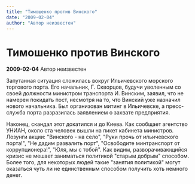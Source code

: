 ```yaml
---
title: "Тимошенко против Винского"
date: "2009-02-04"
author: "Автор неизвестен"
---
```


# Тимошенко против Винского

**2009-02-04** Автор неизвестен

Запутанная ситуация сложилась вокруг Ильичевского морского торгового порта. Его начальник, Г. Скворцов, будучи уволенным со своей должности министром транспорта И. Винским, заявил, что не намерен покидать пост, несмотря на то, что Винский уже назначил нового начальника. Был организован митинг в Ильичевске, а пресс-служба порта разразилась заявлением о захвате предприятия.

Наконец, скандал этот докатился и до Киева. Как сообщает агентство УНИАН, около ста человек вышли на пикет кабинета министров. Лозунги акции: "Винского - на село", "Руки прочь от ильичевского порта!", "Не дадим развалить порт", "Освободите минтранспорт от коррупционера!", "Юля, мы с тобой". Как видим, разворачивающийся кризис не мешает заниматься политикой "старым добрым" способом. Более того, для некоторых людей такие "занятия политикой" могут оказаться чуть ли не единственным способом получить хоть немного денег.